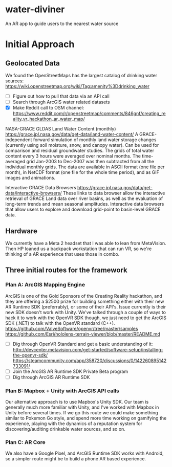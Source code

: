 # water-diviner
An AR app to guide users to the nearest water source

# Initial Approach

## Geolocated Data
We found the OpenStreetMaps has the largest catalog of drinking water sources: 
https://wiki.openstreetmap.org/wiki/Tag:amenity%3Ddrinking_water
- [ ] Figure out how to pull that data via an API call
- [ ] Search through ArcGIS water related datasets
- [x] Make Reddit call to OSM channel: https://www.reddit.com/r/openstreetmap/comments/846gnf/creating_reality_vr_hackathon_ar_water_map/

NASA-GRACE
GLDAS Land Water Content (monthly)
https://grace.jpl.nasa.gov/data/get-data/land-water-content/
A GRACE-independent forward simulation of monthly land water storage changes (currently using soil moisture, snow, and canopy water). Can be used for comparison and residual groundwater studies.
The grids of total water content every 3 hours were averaged over nominal months. The time-averaged grid Jan-2003 to Dec-2007 was then subtracted from all the individual monthly grids. The data are available in ASCII format (one file per month), in NetCDF format (one file for the whole time period), and as GIF images and animations.

Interactive GRACE Data Browsers
https://grace.jpl.nasa.gov/data/get-data/interactive-browsers/
These links to data browser allow the interactive retrieval of GRACE Land data over river basins, as well as the evaluation of long-term trends and mean seasonal amplitudes. Interactive data browsers that allow users to explore and download grid-point to basin-level GRACE data.

## Hardware
We currently have a Meta 2 headset that I was able to lean from MetaVision. Then HP loaned us a backpack workstation that can run VR,
so we're thinking of a AR experience that uses those in combo.

## Three initial routes for the framework

### Plan A: ArcGIS Mapping Engine
ArcGIS is one of the Gold Sponsors of the Creating Reality hackathon, and they are offering a $2500 prize for building something either 
with their new AR Runtime SDK (preferrably), or some of their API's. Issue currently is their new SDK doesn't work with Unity. 
We've talked through a couple of ways to hack it to work with the OpenVR SDK though, we just need to get the ArcGIS SDK (.NET) to talk
with the OpenVR standard (C++).  
https://github.com/ValveSoftware/openvr/tree/master/samples
https://github.com/Esri/hololens-terrain-viewer/blob/master/README.md
- [ ] Dig through OpenVR Standard and get a basic understanding of it:  
http://devcenter.metavision.com/get-started/software-setup/installing-the-openvr-sdk/ https://steamcommunity.com/app/358720/discussions/0/142260895142733091/
- [ ] Join the ArcGIS AR Runtime SDK Private Beta program
- [ ] Dig through ArcGIS AR Runtime SDK

### Plan B: Mapbox + Unity with ArcGIS API calls
Our alternative approach is to use Mapbox's Unity SDK. Our team is generally much more familiar with Unity, and I've worked with 
Mapbox in Unity before several times. If we go this route we could make something similar to Pokemon Go style, and spend more time working
on gamifying the experience, playing with the dynamics of a reputation system for discovering/auditing drinkable water sources, and so on.


### Plan C: AR Core
We also have a Google Pixel, and ArcGIS Runtime SDK works with Android, so a simpler route might be to build a phone AR based experience.
